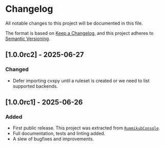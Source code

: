 # Changelog

All notable changes to this project will be documented in this file.

The format is based on [Keep a Changelog](https:/keepachangelog.com/en/1.1.0/),
and this project adheres to [Semantic Versioning](https://semver.org/spec/v2.0.0.html).

<!-- changes go below this line -->

## [1.0.0rc2] - 2025-06-27

### Changed

- Defer importing cvxpy until a ruleset is created or we need to list supported backends.

## [1.0.0rc1] - 2025-06-26

### Added

- First public release. This project was extracted from [`RummikubConsole`](https://github.com/mjpieters/RummikubConsole).
- Full documentation, tests and linting added.
- A slew of bugfixes and improvements.
